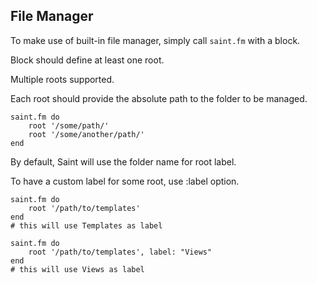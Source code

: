 File Manager
---

To make use of built-in file manager, simply call `saint.fm` with a block.

Block should define at least one root.

Multiple roots supported.

Each root should provide the absolute path to the folder to be managed.

    saint.fm do
        root '/some/path/'
        root '/some/another/path/'
    end


By default, Saint will use the folder name for root label.

To have a custom label for some root, use :label option.

    saint.fm do
        root '/path/to/templates'
    end
    # this will use Templates as label

    saint.fm do
        root '/path/to/templates', label: "Views"
    end
    # this will use Views as label

